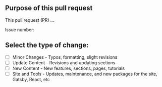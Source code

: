 ## Purpose of this pull request

This pull request (PR) ...

Issue number: 

<!-- Enter the GitHub issue number or the Jira project and number (ABC-123) -->

## Select the type of change:
<!-- What types of changes does your code introduce? Select the checkbox after creating the PR. -->

- [ ] Minor Changes - Typos, formatting, slight revisions
- [ ] Update Content - Revisions and updating sections
- [ ] New Content - New features, sections, pages, tutorials
- [ ] Site and Tools - Updates, maintenance, and new packages for the site, Gatsby, React, etc
